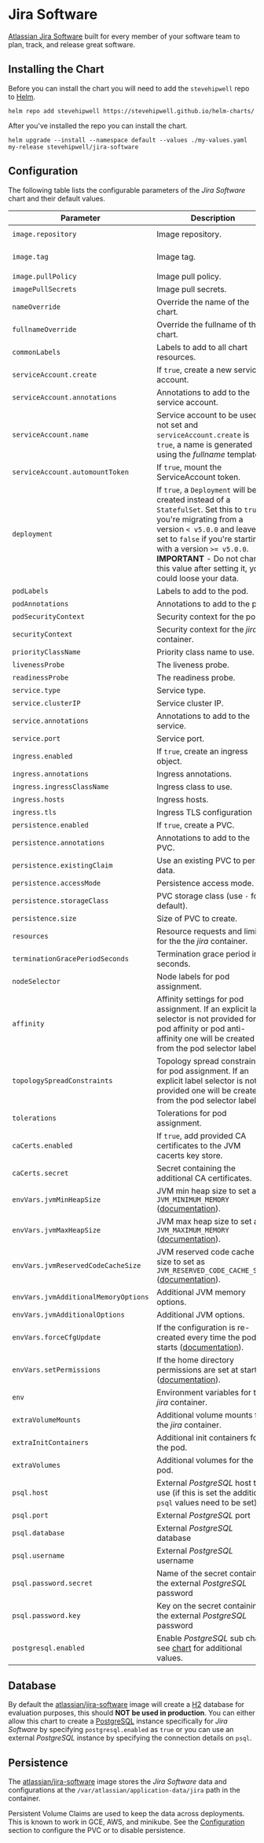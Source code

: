 # Jira Software

[Atlassian Jira Software](https://www.atlassian.com/software/jira) built for every member of your software team to plan, track, and release great software.

## Installing the Chart

Before you can install the chart you will need to add the `stevehipwell` repo to [Helm](https://helm.sh/).

```shell
helm repo add stevehipwell https://stevehipwell.github.io/helm-charts/
```

After you've installed the repo you can install the chart.

```shell
helm upgrade --install --namespace default --values ./my-values.yaml my-release stevehipwell/jira-software
```

## Configuration

The following table lists the configurable parameters of the _Jira Software_ chart and their default values.

| Parameter                            | Description                                                                                                                                                                                                                                                                                             | Default                         |
| ------------------------------------ | ------------------------------------------------------------------------------------------------------------------------------------------------------------------------------------------------------------------------------------------------------------------------------------------------------- | ------------------------------- |
| `image.repository`                   | Image repository.                                                                                                                                                                                                                                                                                       | `atlassian/jira-software`       |
| `image.tag`                          | Image tag.                                                                                                                                                                                                                                                                                              | `{{ .Chart.AppVersion }}-jdk11` |
| `image.pullPolicy`                   | Image pull policy.                                                                                                                                                                                                                                                                                      | `IfNotPresent`                  |
| `imagePullSecrets`                   | Image pull secrets.                                                                                                                                                                                                                                                                                     | `[]`                            |
| `nameOverride`                       | Override the name of the chart.                                                                                                                                                                                                                                                                         | `null`                          |
| `fullnameOverride`                   | Override the fullname of the chart.                                                                                                                                                                                                                                                                     | `null`                          |
| `commonLabels`                       | Labels to add to all chart resources.                                                                                                                                                                                                                                                                   | `{}`                            |
| `serviceAccount.create`              | If `true`, create a new service account.                                                                                                                                                                                                                                                                | `true`                          |
| `serviceAccount.annotations`         | Annotations to add to the service account.                                                                                                                                                                                                                                                              | `{}`                            |
| `serviceAccount.name`                | Service account to be used. If not set and `serviceAccount.create` is `true`, a name is generated using the _fullname_ template.                                                                                                                                                                        | `null`                          |
| `serviceAccount.automountToken`      | If `true`, mount the ServiceAccount token.                                                                                                                                                                                                                                                              | `false`                         |
| `deployment`                         | If `true`, a `Deployment` will be created instead of a `StatefulSet`. Set this to `true` if you're migrating from a version `< v5.0.0` and leave it set to `false` if you're starting with a version `>= v5.0.0`. **IMPORTANT** - Do not change this value after setting it, you could loose your data. | `false`                         |
| `podLabels`                          | Labels to add to the pod.                                                                                                                                                                                                                                                                               | `{}`                            |
| `podAnnotations`                     | Annotations to add to the pod.                                                                                                                                                                                                                                                                          | `{}`                            |
| `podSecurityContext`                 | Security context for the pod.                                                                                                                                                                                                                                                                           | `{fsGroup: 2001}`               |
| `securityContext`                    | Security context for the _jira_ container.                                                                                                                                                                                                                                                              | `{}`                            |
| `priorityClassName`                  | Priority class name to use.                                                                                                                                                                                                                                                                             | `""`                            |
| `livenessProbe`                      | The liveness probe.                                                                                                                                                                                                                                                                                     | See _values.yaml_               |
| `readinessProbe`                     | The readiness probe.                                                                                                                                                                                                                                                                                    | See _values.yaml_               |
| `service.type`                       | Service type.                                                                                                                                                                                                                                                                                           | `ClusterIP`                     |
| `service.clusterIP`                  | Service cluster IP.                                                                                                                                                                                                                                                                                     | `null`                          |
| `service.annotations`                | Annotations to add to the service.                                                                                                                                                                                                                                                                      | `{}`                            |
| `service.port`                       | Service port.                                                                                                                                                                                                                                                                                           | `443`                           |
| `ingress.enabled`                    | If `true`, create an ingress object.                                                                                                                                                                                                                                                                    | `false`                         |
| `ingress.annotations`                | Ingress annotations.                                                                                                                                                                                                                                                                                    | `{}`                            |
| `ingress.ingressClassName`           | Ingress class to use.                                                                                                                                                                                                                                                                                   | `""`                            |
| `ingress.hosts`                      | Ingress hosts.                                                                                                                                                                                                                                                                                          | `[]`                            |
| `ingress.tls`                        | Ingress TLS configuration                                                                                                                                                                                                                                                                               | `[]`                            |
| `persistence.enabled`                | If `true`, create a PVC.                                                                                                                                                                                                                                                                                | `false`                         |
| `persistence.annotations`            | Annotations to add to the PVC.                                                                                                                                                                                                                                                                          | `{}`                            |
| `persistence.existingClaim`          | Use an existing PVC to persist data.                                                                                                                                                                                                                                                                    | `null`                          |
| `persistence.accessMode`             | Persistence access mode.                                                                                                                                                                                                                                                                                | `ReadWriteOnce`                 |
| `persistence.storageClass`           | PVC storage class (use `-` for default).                                                                                                                                                                                                                                                                | `standard`                      |
| `persistence.size`                   | Size of PVC to create.                                                                                                                                                                                                                                                                                  | `8Gi`                           |
| `resources`                          | Resource requests and limits for the the _jira_ container.                                                                                                                                                                                                                                              | `{}`                            |
| `terminationGracePeriodSeconds`      | Termination grace period in seconds.                                                                                                                                                                                                                                                                    | `30`                            |
| `nodeSelector`                       | Node labels for pod assignment.                                                                                                                                                                                                                                                                         | `{}`                            |
| `affinity`                           | Affinity settings for pod assignment. If an explicit label selector is not provided for pod affinity or pod anti-affinity one will be created from the pod selector labels.                                                                                                                             | `{}`                            |
| `topologySpreadConstraints`          | Topology spread constraints for pod assignment. If an explicit label selector is not provided one will be created from the pod selector labels.                                                                                                                                                         | `[]`                            |
| `tolerations`                        | Tolerations for pod assignment.                                                                                                                                                                                                                                                                         | `[]`                            |
| `caCerts.enabled`                    | If `true`, add provided CA certificates to the JVM cacerts key store.                                                                                                                                                                                                                                   | `false`                         |
| `caCerts.secret`                     | Secret containing the additional CA certificates.                                                                                                                                                                                                                                                       | `null`                          |
| `envVars.jvmMinHeapSize`             | JVM min heap size to set as `JVM_MINIMUM_MEMORY` ([documentation](https://bitbucket.org/atlassian-docker/docker-atlassian-jira/src/master/#markdown-header-memory-heap-size)).                                                                                                                          | `384m`                          |
| `envVars.jvmMaxHeapSize`             | JVM max heap size to set as `JVM_MAXIMUM_MEMORY` ([documentation](https://bitbucket.org/atlassian-docker/docker-atlassian-jira/src/master/#markdown-header-memory-heap-size)).                                                                                                                          | `768m`                          |
| `envVars.jvmReservedCodeCacheSize`   | JVM reserved code cache size to set as `JVM_RESERVED_CODE_CACHE_SIZE` ([documentation](https://bitbucket.org/atlassian-docker/docker-atlassian-jira/src/master/#markdown-header-memory-heap-size)).                                                                                                     | `1024m`                         |
| `envVars.jvmAdditionalMemoryOptions` | Additional JVM memory options.                                                                                                                                                                                                                                                                          | `-XX:+UseG1GC`                  |
| `envVars.jvmAdditionalOptions`       | Additional JVM options.                                                                                                                                                                                                                                                                                 | `""`                            |
| `envVars.forceCfgUpdate`             | If the configuration is re-created every time the pod starts ([documentation](https://bitbucket.org/atlassian-docker/docker-atlassian-jira/src/master/#markdown-header-container-configuration)).                                                                                                       | `false`                         |
| `envVars.setPermissions`             | If the home directory permissions are set at startup ([documentation](https://bitbucket.org/atlassian-docker/docker-atlassian-jira/src/master/#markdown-header-container-configuration)).                                                                                                               | `""`                            |
| `env`                                | Environment variables for the _jira_ container.                                                                                                                                                                                                                                                         | `[]`                            |
| `extraVolumeMounts`                  | Additional volume mounts for the _jira_ container.                                                                                                                                                                                                                                                      | `[]`                            |
| `extraInitContainers`                | Additional init containers for the pod.                                                                                                                                                                                                                                                                 | `[]`                            |
| `extraVolumes`                       | Additional volumes for the pod.                                                                                                                                                                                                                                                                         | `[]`                            |
| `psql.host`                          | External _PostgreSQL_ host to use (if this is set the additional `psql` values need to be set)                                                                                                                                                                                                          | `null`                          |
| `psql.port`                          | External _PostgreSQL_ port                                                                                                                                                                                                                                                                              | `null`                          |
| `psql.database`                      | External _PostgreSQL_ database                                                                                                                                                                                                                                                                          | `null`                          |
| `psql.username`                      | External _PostgreSQL_ username                                                                                                                                                                                                                                                                          | `null`                          |
| `psql.password.secret`               | Name of the secret containing the external _PostgreSQL_ password                                                                                                                                                                                                                                        | `null`                          |
| `psql.password.key`                  | Key on the secret containing the external _PostgreSQL_ password                                                                                                                                                                                                                                         | `null`                          |
| `postgresql.enabled`                 | Enable _PostgreSQL_ sub chart, see [chart](https://hub.helm.sh/charts/bitnami/postgresql/4.2.2) for additional values.                                                                                                                                                                                  | `false`                         |

## Database

By default the [atlassian/jira-software](https://hub.docker.com/r/atlassian/jira-software/) image will create a [H2](https://www.h2database.com/html/main.html) database for evaluation purposes, this should **NOT be used in production**. You can either allow this chart to create a [PostgreSQL](https://hub.docker.com/_/postgres) instance specifically for _Jira Software_ by specifying `postgresql.enabled` as `true` or you can use an external _PostgreSQL_ instance by specifying the connection details on `psql`.

## Persistence

The [atlassian/jira-software](https://hub.docker.com/r/atlassian/jira-software/) image stores the _Jira Software_ data and configurations at the `/var/atlassian/application-data/jira` path in the container.

Persistent Volume Claims are used to keep the data across deployments. This is known to work in GCE, AWS, and minikube.
See the [Configuration](#configuration) section to configure the PVC or to disable persistence.
